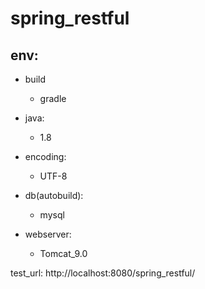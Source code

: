 # spring_restful

## env:
* build
	* gradle
* java:
	* 1.8

* encoding:
	* UTF-8
*  db(autobuild):
	*  mysql
*  webserver:
	* Tomcat_9.0
	
test_url:
	http://localhost:8080/spring_restful/
